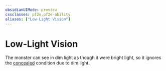```yaml
---
obsidianUIMode: preview
cssclasses: pf2e,pf2e-ability
aliases: ["Low-Light Vision"]
---
```

# Low-Light Vision

The monster can see in dim light as though it were bright light, so it ignores the [concealed](rules/conditions.md#Concealed) condition due to dim light.
